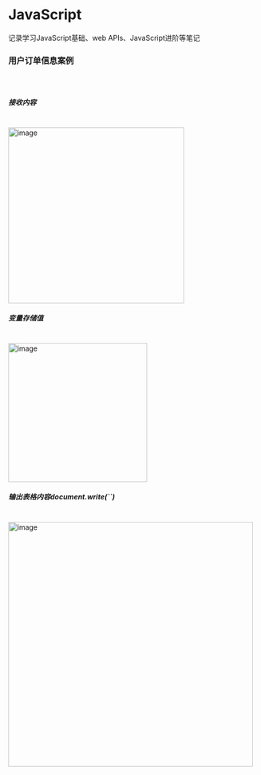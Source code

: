 # JavaScript
记录学习JavaScript基础、web APIs、JavaScript进阶等笔记
<h3>用户订单信息案例<h3><br>

<h5>接收内容</h5><br>
<img width="352" alt="image" src="https://user-images.githubusercontent.com/67896996/225031565-4bf8e333-479f-469f-932a-45f658bca411.png">

<h5>变量存储值</h5><br>
<img width="278" alt="image" src="https://user-images.githubusercontent.com/67896996/225031861-cdfe9825-8d3a-4265-a0c1-9c1a3032ad63.png">


<h5>输出表格内容document.write(``)</h5><br>
<img width="490" alt="image" src="https://user-images.githubusercontent.com/67896996/225032207-619cd833-0b80-47be-a739-ac1cd939ddb3.png">
